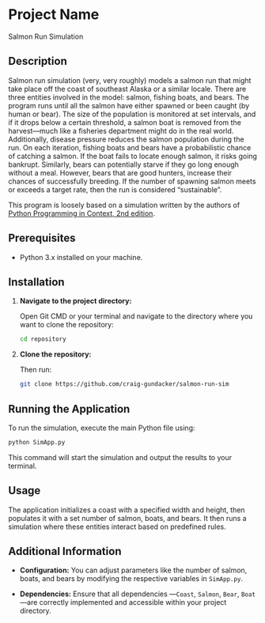 
# Project Name

Salmon Run Simulation

## Description

Salmon run simulation (very, very roughly) models a salmon run that might take place off the coast of southeast Alaska or a similar locale.  There are three entities involved in the model: salmon, fishing boats, and bears.  The program runs until all the salmon have either spawned or been caught (by human or bear).  The size of the population is monitored at set intervals, and if it drops below a certain threshold, a salmon boat is removed from the harvest—much like a fisheries department might do in the real world.  Additionally, disease pressure reduces the salmon population during the run.  On each iteration, fishing boats and bears have a probabilistic chance of catching a salmon.  If the boat fails to locate enough salmon, it risks going bankrupt.  Similarly, bears can potentially starve if they go long enough without a meal.  However, bears that are good hunters, increase their chances of successfully breeding.  If the number of spawning salmon meets or exceeds a target rate, then the run is considered “sustainable”.

This program is loosely based on a simulation written by the authors of [Python Programming in Context, 2nd edition](https://www.amazon.com/Python-Programming-Context-Bradley-Miller/dp/1449699391).

## Prerequisites

- Python 3.x installed on your machine.

## Installation

1. **Navigate to the project directory:**
   
   Open Git CMD or your terminal and navigate to the directory where you want to clone the repository:  
   ```bash
   cd repository
   ```
2. **Clone the repository:**

   Then run:
   ```bash
   git clone https://github.com/craig-gundacker/salmon-run-sim
   ```

## Running the Application

To run the simulation, execute the main Python file using:

```bash
python SimApp.py
```

This command will start the simulation and output the results to your terminal.

## Usage

The application initializes a coast with a specified width and height, then populates it with a set number of salmon, boats, and bears. It then runs a simulation where these entities interact based on predefined rules.

## Additional Information

- **Configuration:** You can adjust parameters like the number of salmon, boats, and bears by modifying the respective variables in `SimApp.py`.

- **Dependencies:** Ensure that all dependencies —`Coast`, `Salmon`, `Bear`, `Boat`—are correctly implemented and accessible within your project directory.



